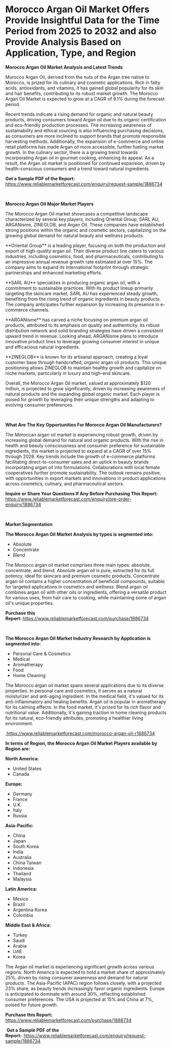 <p><h1>Morocco Argan Oil Market Offers Provide Insightful Data for the Time Period from 2025 to 2032 and also Provide Analysis Based on Application, Type, and Region</h1></p><p><strong>Morocco Argan Oil Market Analysis and Latest Trends</strong></p>
<p><p>Morocco Argan Oil, derived from the nuts of the Argan tree native to Morocco, is prized for its culinary and cosmetic applications. Rich in fatty acids, antioxidants, and vitamins, it has gained global popularity for its skin and hair benefits, contributing to its robust market growth. The Morocco Argan Oil Market is expected to grow at a CAGR of 9.1% during the forecast period. </p><p>Recent trends indicate a rising demand for organic and natural beauty products, driving consumers toward Argan oil due to its organic certification and eco-friendly production processes. The increasing awareness of sustainability and ethical sourcing is also influencing purchasing decisions, as consumers are more inclined to support brands that promote responsible harvesting methods. Additionally, the expansion of e-commerce and online retail platforms has made Argan oil more accessible, further fueling market growth. In the culinary sector, there is a growing trend towards incorporating Argan oil in gourmet cooking, enhancing its appeal. As a result, the Argan oil market is positioned for continued expansion, driven by health-conscious consumers and a trend toward natural ingredients.</p></p>
<p><strong>Get a Sample PDF of the Report:&nbsp;</strong> <a href="https://www.reliablemarketforecast.com/enquiry/request-sample/1886734?utm_campaign=1167&utm_medium=2&utm_source=Github&utm_content=ia&utm_term=15042025&utm_id=morocco-argan-oil">https://www.reliablemarketforecast.com/enquiry/request-sample/1886734</a></p>
<p>&nbsp;</p>
<p><strong>Morocco Argan Oil Major Market Players</strong></p>
<p><p>The Morocco Argan Oil market showcases a competitive landscape characterized by several key players, including Oriental Group, SARL AU, ARGANisme, ZINEGLOB, and Argan Oil. These companies have established strong positions within the organic and cosmetic sectors, capitalizing on the growing global demand for natural beauty and wellness products.</p><p>**Oriental Group** is a leading player, focusing on both the production and export of high-quality argan oil. Their diverse product line caters to various industries, including cosmetics, food, and pharmaceuticals, contributing to an impressive annual revenue growth rate estimated at over 15%. The company aims to expand its international footprint through strategic partnerships and enhanced marketing efforts.</p><p>**SARL AU** specializes in producing organic argan oil, with a commitment to sustainable practices. With its product lineup primarily targeting the skincare market, SARL AU has experienced steady growth, benefiting from the rising trend of organic ingredients in beauty products. The company anticipates further expansion by increasing its presence in e-commerce channels.</p><p>**ARGANisme** has carved a niche focusing on premium argan oil products, attributed to its emphasis on quality and authenticity. Its robust distribution network and solid branding strategies have driven a consistent upward trend in revenue. Looking ahead, ARGANisme plans to introduce innovative product lines to leverage growing consumer interest in unique and efficacious natural ingredients.</p><p>**ZINEGLOB** is known for its artisanal approach, creating a loyal customer base through handcrafted, organic argan oil products. This unique positioning allows ZINEGLOB to maintain healthy growth and capitalize on niche markets, particularly in luxury and high-end skincare.</p><p>Overall, the Morocco Argan Oil market, valued at approximately $120 million, is projected to grow significantly, driven by increasing awareness of natural products and the expanding global organic market. Each player is poised for growth by leveraging their unique strengths and adapting to evolving consumer preferences.</p></p>
<p>&nbsp;</p>
<p><strong>What Are The Key Opportunities For Morocco Argan Oil Manufacturers?</strong></p>
<p><p>The Moroccan argan oil market is experiencing robust growth, driven by increasing global demand for natural and organic products. With the rise in health and beauty consciousness and consumer preference for sustainable ingredients, the market is projected to expand at a CAGR of over 15% through 2028. Key trends include the growth of e-commerce platforms facilitating direct-to-consumer sales and an uptick in beauty brands incorporating argan oil into formulations. Collaborations with local female cooperatives further promote sustainability. The outlook remains positive, with opportunities in export markets and innovations in product applications across cosmetics, culinary, and pharmaceutical sectors.</p></p>
<p><strong>Inquire or Share Your Questions If Any Before Purchasing This Report:</strong> <a href="https://www.reliablemarketforecast.com/enquiry/pre-order-enquiry/1886734?utm_campaign=1167&utm_medium=2&utm_source=Github&utm_content=ia&utm_term=15042025&utm_id=morocco-argan-oil">https://www.reliablemarketforecast.com/enquiry/pre-order-enquiry/1886734</a></p>
<p>&nbsp;</p>
<p><strong>Market Segmentation</strong></p>
<p><strong>The Morocco Argan Oil Market Analysis by types is segmented into:</strong></p>
<p><ul><li>Absolute</li><li>Concentrate</li><li>Blend</li></ul></p>
<p><p>The Morocco argan oil market comprises three main types: absolute, concentrate, and blend. Absolute argan oil is pure, extracted for its full potency, ideal for skincare and premium cosmetic products. Concentrate argan oil contains a higher concentration of beneficial compounds, suitable for targeted applications in cosmetics and wellness. Blend argan oil combines argan oil with other oils or ingredients, offering a versatile product for various uses, from hair care to cooking, while maintaining some of argan oil's unique properties.</p></p>
<p><strong>Purchase this Report:&nbsp;</strong><a href="https://www.reliablemarketforecast.com/purchase/1886734?utm_campaign=1167&utm_medium=2&utm_source=Github&utm_content=ia&utm_term=15042025&utm_id=morocco-argan-oil">https://www.reliablemarketforecast.com/purchase/1886734</a></p>
<p>&nbsp;</p>
<p><strong>The Morocco Argan Oil Market Industry Research by Application is segmented into:</strong></p>
<p><ul><li>Personal Care & Cosmetics</li><li>Medical</li><li>Aromatherapy</li><li>Food</li><li>Home Cleaning</li></ul></p>
<p><p>The Morocco argan oil market spans several applications due to its diverse properties. In personal care and cosmetics, it serves as a natural moisturizer and anti-aging ingredient. In the medical field, it's valued for its anti-inflammatory and healing benefits. Argan oil is popular in aromatherapy for its calming effects. In the food market, it's prized for its rich flavor and nutritional value. Additionally, it's gaining traction in home cleaning products for its natural, eco-friendly attributes, promoting a healthier living environment.</p></p>
<p><a href="https://www.reliablemarketforecast.com/morocco-argan-oil-r1886734?utm_campaign=1167&utm_medium=2&utm_source=Github&utm_content=ia&utm_term=15042025&utm_id=morocco-argan-oil">&nbsp;https://www.reliablemarketforecast.com/morocco-argan-oil-r1886734</a></p>
<p><strong>In terms of Region, the Morocco Argan Oil Market Players available by Region are:</strong></p>
<p>
    <p> <strong> North America: </strong>
        <ul>
            <li>United States</li>
            <li>Canada</li>
        </ul>
        </p> 
    <p> <strong> Europe: </strong>
        <ul>
            <li>Germany</li>
            <li>France</li>
            <li>U.K.</li>
            <li>Italy</li>
            <li>Russia</li>
        </ul>
        </p> 
    <p> <strong> Asia-Pacific: </strong>
        <ul>
            <li>China</li>
            <li>Japan</li>
            <li>South Korea</li>
            <li>India</li>
            <li>Australia</li>
            <li>China Taiwan</li>
            <li>Indonesia</li>
            <li>Thailand</li>
            <li>Malaysia</li>
        </ul>
        </p> 
    <p> <strong> Latin America: </strong>
        <ul>
            <li>Mexico</li>
            <li>Brazil</li>
            <li>Argentina Korea</li>
            <li>Colombia</li>
        </ul>
        </p> 
    <p> <strong> Middle East & Africa: </strong>
        <ul>
            <li>Turkey</li>
            <li>Saudi</li>
            <li>Arabia</li>
            <li>UAE</li>
            <li>Korea</li>
        </ul>
    </p>
    </p>
<p><p>The Argan oil market is experiencing significant growth across various regions. North America is expected to hold a market share of approximately 25%, driven by rising consumer awareness and demand for natural products. The Asia-Pacific (APAC) region follows closely, with a projected 23% share, as beauty trends increasingly favor organic ingredients. Europe is anticipated to dominate with around 30%, reflecting established consumer preferences. The USA is projected at 15% and China at 7%, poised for future growth.</p></p>
<p><strong>Purchase this Report: </strong><a href="https://www.reliablemarketforecast.com/purchase/1886734?utm_campaign=1167&utm_medium=2&utm_source=Github&utm_content=ia&utm_term=15042025&utm_id=morocco-argan-oil">https://www.reliablemarketforecast.com/purchase/1886734</a></p>
<p>&nbsp;<strong>Get a Sample PDF of the Report:&nbsp;&nbsp;</strong><a href="https://www.reliablemarketforecast.com/enquiry/request-sample/1886734?utm_campaign=1167&utm_medium=2&utm_source=Github&utm_content=ia&utm_term=15042025&utm_id=morocco-argan-oil">https://www.reliablemarketforecast.com/enquiry/request-sample/1886734</a></p>
<p><strong></strong></p>
<p><p></p><p></p><p></p></p>
